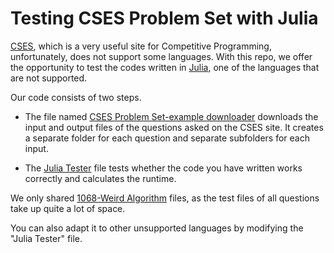 # Testing CSES Problem Set with Julia

[CSES](https://cses.fi/problemset/list/), which is a very useful site for Competitive Programming, unfortunately, does not support some languages. With this repo, we offer the opportunity to test the codes written in [Julia](https://julialang.org/), one of the languages that are not supported.

Our code consists of two steps. 

- The file named [CSES Problem Set-example downloader](https://github.com/kahramankostas/Testing-CSES-Problem-Set-with-Julia/blob/main/CSES%20Problem%20Set-example%20downloader.ipynb) downloads the input and output files of the questions asked on the CSES site. It creates a separate folder for each question and separate subfolders for each input.

- The [Julia Tester](https://github.com/kahramankostas/Testing-CSES-Problem-Set-with-Julia/blob/main/Julia%20Tester.ipynb) file tests whether the code you have written works correctly and calculates the runtime. 

We only shared [1068-Weird Algorithm](https://cses.fi/problemset/task/1068) files, as the test files of all questions take up quite a lot of space.

You can also adapt it to other unsupported languages by modifying the "Julia Tester" file.



